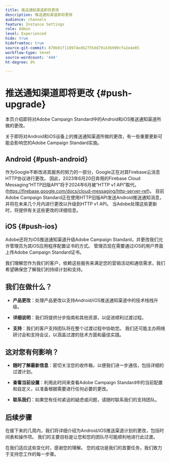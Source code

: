 ```yaml
---
title: 推送通知渠道即将更改
description: 推送通知渠道即将更改
audience: channels
feature: Instance Settings
role: Admin
level: Experienced
hide: true
hidefromtoc: true
source-git-commit: 870b01f118974ed62755dd79143b990cfa2e4e85
workflow-type: tm+mt
source-wordcount: '444'
ht-degree: 0%

---
```


# 推送通知渠道即将更改 {#push-upgrade}

本页介绍即将对Adobe Campaign Standard中的Android和iOS推送通知渠道所做的更改。

关于即将对Android和iOS设备上的推送通知渠道所做的更改，有一些重要更新可能会影响您的Adobe Campaign Standard实施。

## Android {#push-android}

作为Google不断改进其服务的努力的一部分，Google正在对其Firebase云消息HTTP协议进行更改。 因此，2023年6月20日弃用的Firebase Cloud Messaging“HTTP旧版API”将于2024年6月被“HTTP v1 API”取代。 (https://firebase.google.com/docs/cloud-messaging/http-server-ref)。 目前Adobe Campaign Standard正在使用HTTP旧版API发送Android推送通知消息，并将在未来几个月内进行更改以升级到HTTP v1 API。 当Adobe处理这些更新时，将提供有关这些更改的详细信息。

## iOS {#push-ios}

Adobe还将为iOS推送通知渠道升级Adobe Campaign Standard，并更改我们允许管理员为其iOS应用程序配置证书的方式。 管理员现在需要通过iOS的用户界面上传Adobe Campaign Standard证书。

我们理解您作为我们的客户，依赖这些服务来满足您的营销活动和通信需求，我们希望确保您了解我们的持续计划和支持。

## 我们在做什么？

* **产品更改**：处理产品更改以支持Android/iOS推送通知渠道中的技术栈栈升级。

* **详细说明**：我们将提供分步指南和其他资源，以促进顺利过渡过程。

* **支持**：我们的客户支持团队将在整个过渡过程中协助您。 我们还可能主办网络研讨会和支持会议，以涵盖过渡的技术方面和最佳实践。

## 这对您有何影响？

* **随时了解最新信息**：密切关注您的收件箱，以便我们进一步通信，包括详细的过渡计划。

* **查看当前设置**：利用此时间来查看Adobe Campaign Standard中的当前配置和自定义，以准备根据需要进行任何必要的更改。

* **联系我们**：如果您有任何紧迫的疑虑或问题，请随时联系我们的支持团队。

## 后续步骤

在接下来的几周内，我们将详细介绍为Android/iOS推送渠道计划的更改，包括时间表和操作项。 我们的主要目标是让您和您的团队尽可能顺利地进行此过渡。

在我们适应这些变化时，感谢您的理解。 您的成功是我们的首要任务，我们致力于支持您工作的每一步骤。